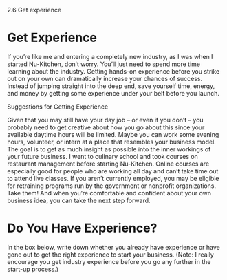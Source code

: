 2.6 Get experience

# Get Experience

If you’re like me and entering a completely new industry, as I was when I started Nu-Kitchen, don’t worry. You’ll just need to spend more time learning about the industry. Getting hands-on experience before you strike out on your own can dramatically increase your chances of success. Instead of jumping straight into the deep end, save yourself time, energy, and money by getting some experience under your belt before you launch.

Suggestions for Getting Experience

Given that you may still have your day job – or even if you don’t – you probably need to get creative about how you go about this since your available daytime hours will be limited. Maybe you can work some evening hours, volunteer, or intern at a place that resembles your business model. The goal is to get as much insight as possible into the inner workings of your future business.
I went to culinary school and took courses on restaurant management before starting Nu-Kitchen. Online courses are especially good for people who are working all day and can’t take time out to attend live classes. If you aren’t currently employed, you may be eligible for retraining programs run by the government or nonprofit organizations. Take them! And when you’re comfortable and confident about your own business idea, you can take the next step forward.

# Do You Have Experience?

In the box below, write down whether you already have experience or have gone out to get the right experience to start your business. (Note: I really encourage you get industry experience before you go any further in the start-up process.)
